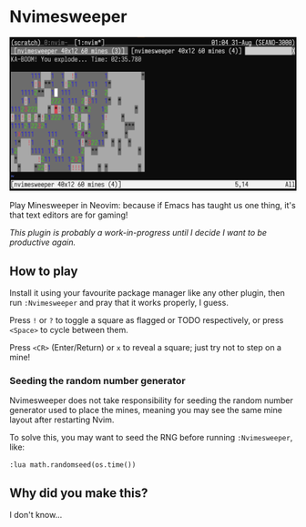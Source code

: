 # Nvimesweeper

![Screenshot](./media/nvimesweeper.png)

Play Minesweeper in Neovim: because if Emacs has taught us one thing, it's that
text editors are for gaming!

_This plugin is probably a work-in-progress until I decide I want to be
productive again._

## How to play

Install it using your favourite package manager like any other plugin, then run
`:Nvimesweeper` and pray that it works properly, I guess.

Press `!` or `?` to toggle a square as flagged or TODO respectively, or press
`<Space>` to cycle between them.

Press `<CR>` (Enter/Return) or `x` to reveal a square; just try not to step on a
mine!

### Seeding the random number generator

Nvimesweeper does not take responsibility for seeding the random number
generator used to place the mines, meaning you may see the same mine layout
after restarting Nvim.

To solve this, you may want to seed the RNG before running `:Nvimesweeper`,
like:

```vim
:lua math.randomseed(os.time())
```

## Why did you make this?

I don't know...
